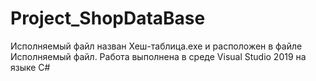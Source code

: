 # Project_ShopDataBase
Исполняемый файл назван Хеш-таблица.exe и расположен в файле Исполняемый файл.
Работа выполнена в среде Visual Studio 2019 на языке C#
